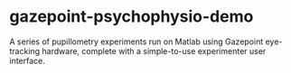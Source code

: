 # gazepoint-psychophysio-demo
A series of pupillometry experiments run on Matlab using Gazepoint eye-tracking hardware, complete with a simple-to-use experimenter user interface. 
